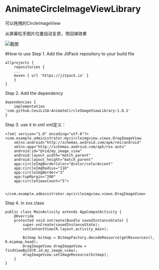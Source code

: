 # AnimateCircleImageViewLibrary

可以拖拽的CircleImageView

从屏幕松手图片位置自动复原，带回弹效果

![截图](https://github.com/CeuiLiSA/images/blob/master/ScreenRecord_2018-04-12-15-53-23.gif)

#How to use
Step 1. Add the JitPack repository to your build file
~~~
allprojects {
    repositories {
	...
	maven { url 'https://jitpack.io' }
    }
}
~~~

Step 2. Add the dependency
~~~
dependencies {
    implementation 'com.github.CeuiLiSA:AnimateCircleImageViewLibrary:1.0.1'
}
~~~

Step 3. use it in xml
xml定义：
~~~
<?xml version="1.0" encoding="utf-8"?>
<com.example.administrator.mycircleimgview.views.DragImageView
    xmlns:android="http://schemas.android.com/apk/res/android"
    xmlns:app="http://schemas.android.com/apk/res-auto"
    android:id="@+id/my_image_view"
    android:layout_width="match_parent"
    android:layout_height="match_parent"
    app:circleImgBorderColor="@color/colorAccent"
    app:circleImgRadius="110"
    app:circleImgBorder="3"
    app:topMargin="200"
    app:circleViewsCount="5">


</com.example.administrator.mycircleimgview.views.DragImageView>
~~~

Step 4. in xxx.class
~~~
public class MainActivity extends AppCompatActivity {
    @Override
    protected void onCreate(Bundle savedInstanceState) {
        super.onCreate(savedInstanceState);
        setContentView(R.layout.activity_main);
        
        Bitmap bitmap = BitmapFactory.decodeResource(getResources(), R.mipmap.head);
        DragImageView dragImageView = findViewById(R.id.my_image_view);
        dragImageView.setImageResource(bitmap);
    }
}
~~~
